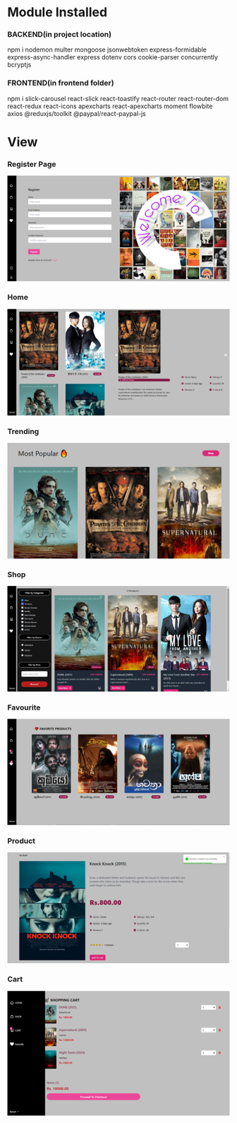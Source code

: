 # Module Installed

### BACKEND(in project location)

npm i nodemon multer mongoose jsonwebtoken express-formidable express-async-handler express dotenv cors
 cookie-parser concurrently bcryptjs

### FRONTEND(in frontend folder)

npm i slick-carousel react-slick react-toastify react-router react-router-dom react-redux react-icons
 apexcharts react-apexcharts moment flowbite axios @reduxjs/toolkit @paypal/react-paypal-js

# View

### Register Page

![register](assets/RegisterPage.png)

### Home

![home](assets/Home.png)

### Trending

![trending](assets/Trending.png)

### Shop

![shop](assets/Shop.png)

### Favourite

![favourite](assets/Fav.png)

### Product

![product](assets/Product.png)

### Cart

![cart](assets/Cart.png)

